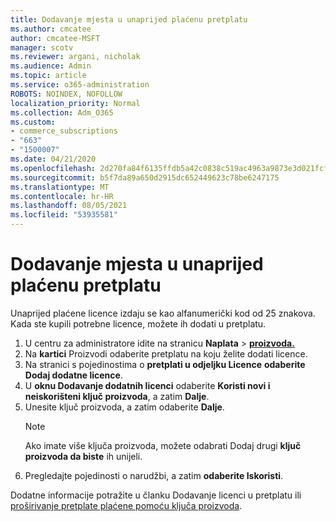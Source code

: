 ```yaml
---
title: Dodavanje mjesta u unaprijed plaćenu pretplatu
ms.author: cmcatee
author: cmcatee-MSFT
manager: scotv
ms.reviewer: argani, nicholak
ms.audience: Admin
ms.topic: article
ms.service: o365-administration
ROBOTS: NOINDEX, NOFOLLOW
localization_priority: Normal
ms.collection: Adm_O365
ms.custom:
- commerce_subscriptions
- "663"
- "1500007"
ms.date: 04/21/2020
ms.openlocfilehash: 2d270fa84f6135ffdb5a42c0838c519ac4963a9873e3d021fcfcebf6c409fac6
ms.sourcegitcommit: b5f7da89a650d2915dc652449623c78be6247175
ms.translationtype: MT
ms.contentlocale: hr-HR
ms.lasthandoff: 08/05/2021
ms.locfileid: "53935581"
---
```

# <a name="add-seats-to-a-prepaid-subscription"></a>Dodavanje mjesta u unaprijed plaćenu pretplatu

Unaprijed plaćene licence izdaju se kao alfanumerički kod od 25 znakova. Kada ste kupili potrebne licence, možete ih dodati u pretplatu.

1. U centru za administratore idite na stranicu **Naplata**  >  **[proizvoda.](https://go.microsoft.com/fwlink/p/?linkid=842054)**
2. Na **kartici** Proizvodi odaberite pretplatu na koju želite dodati licence.
3. Na stranici s pojedinostima o **pretplati u odjeljku Licence** **odaberite Dodaj dodatne licence**.
4. U **oknu Dodavanje dodatnih licenci** odaberite **Koristi novi i neiskorišteni ključ proizvoda**, a zatim **Dalje**.
5. Unesite ključ proizvoda, a zatim odaberite **Dalje**.
    > [!NOTE]
    > Ako imate više ključa proizvoda, možete odabrati Dodaj drugi **ključ proizvoda da biste** ih unijeli.
6. Pregledajte pojedinosti o narudžbi, a zatim **odaberite Iskoristi**.

Dodatne informacije potražite u članku Dodavanje licenci u pretplatu ili [proširivanje pretplate plaćene pomoću ključa proizvoda](https://docs.microsoft.com/microsoft-365/commerce/licenses/add-licenses-using-product-key).